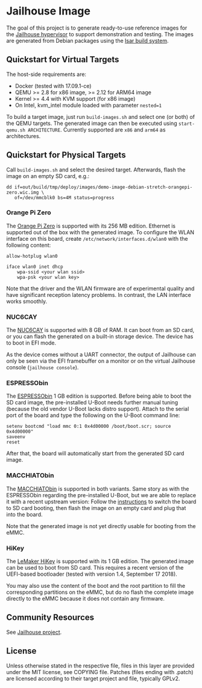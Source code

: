 Jailhouse Image
===============

The goal of this project is to generate ready-to-use reference images for the
[Jailhouse hypervisor](https://github.com/siemens/jailhouse) to support
demonstration and testing. The images are generated from Debian packages using
the [Isar build system](https://github.com/ilbers/isar).


Quickstart for Virtual Targets
------------------------------

The host-side requirements are:

- Docker (tested with 17.09.1-ce)
- QEMU >= 2.8 for x86 image, >= 2.12 for ARM64 image
- Kernel >= 4.4 with KVM support (for x86 image)
- On Intel, kvm_intel module loaded with parameter `nested=1`

To build a target image, just run `build-images.sh` and select one (or
both) of the QEMU targets. The generated image can then be executed using
`start-qemu.sh ARCHITECTURE`. Currently supported are `x86` and `arm64` as
architectures.


Quickstart for Physical Targets
-------------------------------

Call `build-images.sh` and select the desired target. Afterwards, flash the
image on an empty SD card, e.g.:

    dd if=out/build/tmp/deploy/images/demo-image-debian-stretch-orangepi-zero.wic.img \
       of=/dev/mmcblk0 bs=4M status=progress

### Orange Pi Zero

The [Orange Pi Zero](http://www.orangepi.org/orangepizero) is supported with
its 256 MB edition. Ethernet is supported out of the box with the generated
image. To configure the WLAN interface on this board, create
`/etc/network/interfaces.d/wlan0` with the following content:

    allow-hotplug wlan0

    iface wlan0 inet dhcp
        wpa-ssid <your wlan ssid>
        wpa-psk <your wlan key>

Note that the driver and the WLAN firmware are of experimental quality and have
significant reception latency problems. In contrast, the LAN interface works
smoothly.

### NUC6CAY

The [NUC6CAY](https://www.intel.com/content/www/us/en/products/boards-kits/nuc/mini-pcs/nuc6cays.html)
is supported with 8 GB of RAM. It can boot from an SD card, or you can flash
the generated on a built-in storage device. The device has to boot in EFI mode.

As the device comes without a UART connector, the output of Jailhouse can only
be seen via the EFI framebuffer on a monitor or on the virtual Jailhouse
console (`jailhouse console`).

### ESPRESSObin

The [ESPRESSObin](http://espressobin.net/tech-spec/) 1 GB edition is supported.
Before being able to boot the SD card image, the pre-installed U-Boot needs
further manual tuning (because the old vendor U-Boot lacks distro support).
Attach to the serial port of the board and type the following on the U-Boot
command line:

    setenv bootcmd "load mmc 0:1 0x4d00000 /boot/boot.scr; source 0x4d00000"
    saveenv
    reset

After that, the board will automatically start from the generated SD card
image.

### MACCHIATObin

The [MACCHIATObin](http://macchiatobin.net/compare/) is supported in both
variants. Same story as with the ESPRESSObin regarding the pre-installed
U-Boot, but we are able to replace it with a recent upstream version:
Follow the [instructions](http://wiki.macchiatobin.net/tiki-index.php?page=MACCHIATObin+Interface+list#Boot_Selection)
to switch the board to SD card booting, then flash the image on an empty
card and plug that into the board.

Note that the generated image is not yet directly usable for booting from the
eMMC.

### HiKey

The [LeMaker HiKey](http://www.lemaker.org/product-hikey-specification.html) is
supported with its 1 GB edition. The generated image can be used to boot from
SD card. This requires a recent version of the UEFI-based bootloader (tested
with version 1.4, September 17 2018).

You may also use the content of the boot and the root partition to fill the
corresponding partitions on the eMMC, but do no flash the complete image
directly to the eMMC because it does not contain any firmware.


Community Resources
-------------------

See [Jailhouse project](https://github.com/siemens/jailhouse).


License
-------

Unless otherwise stated in the respective file, files in this layer are
provided under the MIT license, see COPYING file. Patches (files ending with
.patch) are licensed according to their target project and file, typically
GPLv2.
